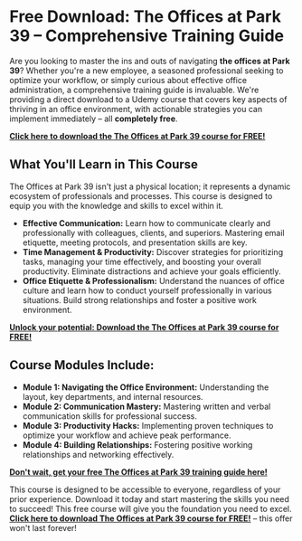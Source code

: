 # Free Download: The Offices at Park 39 – Comprehensive Training Guide

Are you looking to master the ins and outs of navigating **the offices at Park 39**? Whether you're a new employee, a seasoned professional seeking to optimize your workflow, or simply curious about effective office administration, a comprehensive training guide is invaluable. We're providing a direct download to a Udemy course that covers key aspects of thriving in an office environment, with actionable strategies you can implement immediately – all **completely free**.

[**Click here to download the The Offices at Park 39 course for FREE!**](https://udemywork.com/the-offices-at-park-39)

## What You'll Learn in This Course

The Offices at Park 39 isn't just a physical location; it represents a dynamic ecosystem of professionals and processes. This course is designed to equip you with the knowledge and skills to excel within it.

*   **Effective Communication:** Learn how to communicate clearly and professionally with colleagues, clients, and superiors. Mastering email etiquette, meeting protocols, and presentation skills are key.
*   **Time Management & Productivity:** Discover strategies for prioritizing tasks, managing your time effectively, and boosting your overall productivity. Eliminate distractions and achieve your goals efficiently.
*   **Office Etiquette & Professionalism:** Understand the nuances of office culture and learn how to conduct yourself professionally in various situations. Build strong relationships and foster a positive work environment.

[**Unlock your potential: Download the The Offices at Park 39 course for FREE!**](https://udemywork.com/the-offices-at-park-39)

## Course Modules Include:

*   **Module 1: Navigating the Office Environment:** Understanding the layout, key departments, and internal resources.
*   **Module 2: Communication Mastery:** Mastering written and verbal communication skills for professional success.
*   **Module 3: Productivity Hacks:** Implementing proven techniques to optimize your workflow and achieve peak performance.
*   **Module 4: Building Relationships:** Fostering positive working relationships and networking effectively.

[**Don't wait, get your free The Offices at Park 39 training guide here!**](https://udemywork.com/the-offices-at-park-39)

This course is designed to be accessible to everyone, regardless of your prior experience. Download it today and start mastering the skills you need to succeed! This free course will give you the foundation you need to excel. [**Click here to download The Offices at Park 39 course for FREE!**](https://udemywork.com/the-offices-at-park-39) – this offer won't last forever!
